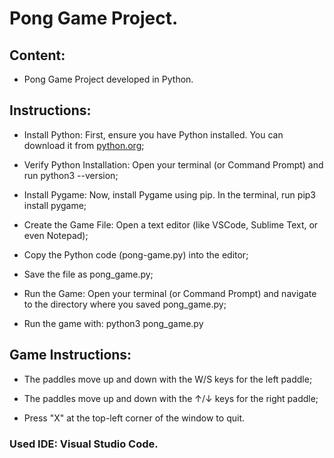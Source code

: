 # Pong Game Project.

## Content:

- Pong Game Project developed in Python.

## Instructions:

- Install Python: First, ensure you have Python installed. You can download it from [python.org](https://www.python.org/downloads/);

- Verify Python Installation: Open your terminal (or Command Prompt) and run python3 --version;

- Install Pygame: Now, install Pygame using pip. In the terminal, run pip3 install pygame;

- Create the Game File: Open a text editor (like VSCode, Sublime Text, or even Notepad);
  
- Copy the Python code (pong-game.py) into the editor;

- Save the file as pong_game.py;

- Run the Game: Open your terminal (or Command Prompt) and navigate to the directory where you saved pong_game.py;

- Run the game with: python3 pong_game.py

## Game Instructions:

- The paddles move up and down with the W/S keys for the left paddle;
  
- The paddles move up and down with the ↑/↓ keys for the right paddle;

- Press "X" at the top-left corner of the window to quit.

### Used IDE: Visual Studio Code.
